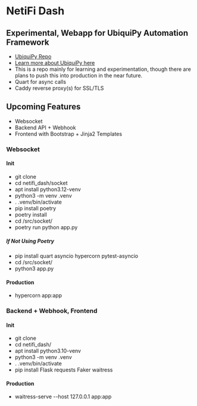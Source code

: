 # NetiFi Dash #

## Experimental, Webapp for UbiquiPy Automation Framework ##

* [UbiquiPy Repo](https://github.com/BCL-FOSS/UbiquiPy-UniFi-Automation)
* [Learn more about UbiquiPy here](https://www.baughcl.com/ubiquipy.html) 
* This is a repo mainly for learning and experimentation, though there are plans to push this into production in the near future.
* Quart for async calls
* Caddy reverse proxy(s) for SSL/TLS

## Upcoming Features ##
* Websocket 
* Backend API + Webhook
* Frontend with Bootstrap + Jinja2 Templates

### Websocket ###

#### Init ####

* git clone 
* cd netifi_dash/socket
* apt install python3.12-venv
* python3 -m venv .venv 
* . .venv/bin/activate
* pip install poetry 
* poetry install
* cd /src/socket/
* poetry run python app.py

##### If Not Using Poetry #####

* pip install quart asyncio hypercorn pytest-asyncio
* cd /src/socket/
* python3 app.py

#### Production ####

* hypercorn app:app

### Backend + Webhook, Frontend ###

#### Init ####

* git clone 
* cd netifi_dash/
* apt install python3.10-venv
* python3 -m venv .venv 
* . .venv/bin/activate
* pip install Flask requests Faker waitress

#### Production ####

* waitress-serve --host 127.0.0.1 app:app





